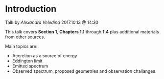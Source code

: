 ﻿
# Introduction 
Talk by _Alexandra Veledina_ 2017.10.13 @ 14:30

This talk covers **Section 1**, **Chapters 1.1** through **1.4** plus additional materials from other sources.

Main topics are:
- Accretion as a source of energy
- Eddington limit
- Emitted spectrum
- Observed spectrum, proposed geometries and observation challanges.
